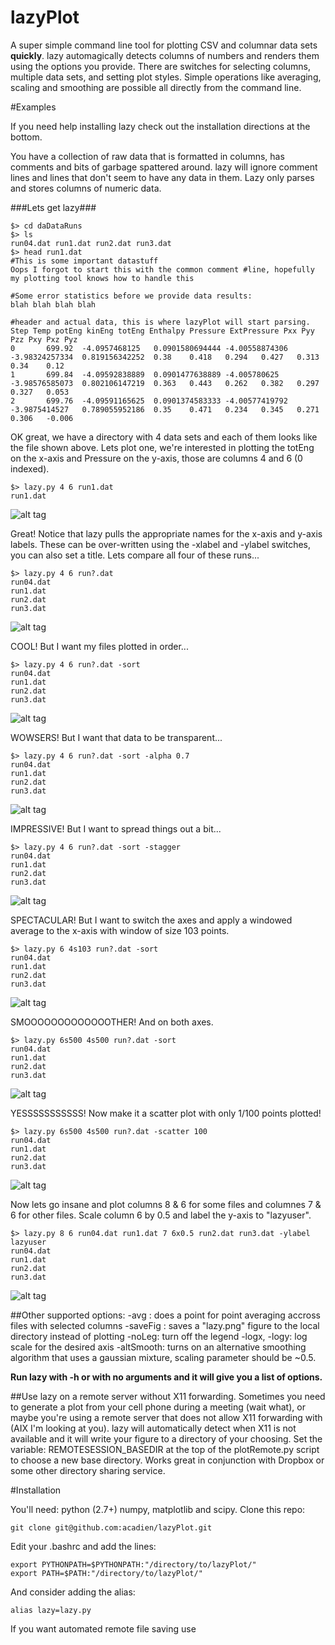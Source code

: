 # lazyPlot
A super simple command line tool for plotting CSV and columnar data sets **quickly**. lazy automagically detects columns of numbers and renders them using the options you provide. There are switches for selecting columns, multiple data sets, and setting plot styles. Simple operations like averaging, scaling and smoothing are possible all directly from the command line. 

#Examples

If you need help installing lazy check out the installation directions at the bottom.

You have a collection of raw data that is formatted in columns, has comments and bits of garbage spattered around. lazy will ignore comment lines and lines that don't seem to have any data in them. Lazy only parses and stores columns of numeric data. 

###Lets get lazy###
```
$> cd daDataRuns
$> ls
run04.dat run1.dat run2.dat run3.dat
$> head run1.dat
#This is some important datastuff
Oops I forgot to start this with the common comment #line, hopefully my plotting tool knows how to handle this

#Some error statistics before we provide data results:
blah blah blah blah

#header and actual data, this is where lazyPlot will start parsing.
Step Temp potEng kinEng totEng Enthalpy Pressure ExtPressure Pxx Pyy Pzz Pxy Pxz Pyz
0       699.92  -4.0957468125   0.0901580694444 -4.00558874306  -3.98324257334  0.819156342252  0.38    0.418   0.294   0.427   0.313   0.34    0.12
1       699.84  -4.09592838889  0.0901477638889 -4.005780625    -3.98576585073  0.802106147219  0.363   0.443   0.262   0.382   0.297   0.327   0.053
2       699.76  -4.09591165625  0.0901374583333 -4.00577419792  -3.9875414527   0.789055952186  0.35    0.471   0.234   0.345   0.271   0.306   -0.006
```

OK great, we have a directory with 4 data sets and each of them looks like the file shown above. Lets plot one, we're interested in plotting the totEng on the x-axis and Pressure on the y-axis, those are columns 4 and 6 (0 indexed).

```
$> lazy.py 4 6 run1.dat
run1.dat
```
![alt tag](http://i.imgur.com/BfBlJJ8.png)

Great! Notice that lazy pulls the appropriate names for the x-axis and y-axis labels. These can be over-written using the -xlabel and -ylabel switches, you can also set a title. Lets compare all four of these runs...

```
$> lazy.py 4 6 run?.dat
run04.dat
run1.dat
run2.dat
run3.dat
```
![alt tag](http://i.imgur.com/VJKwU13.png)

COOL! But I want my files plotted in order... 
```
$> lazy.py 4 6 run?.dat -sort
run04.dat
run1.dat
run2.dat
run3.dat
```
![alt tag](http://i.imgur.com/V2IcBpO.png)

WOWSERS! But I want that data to be transparent...
```
$> lazy.py 4 6 run?.dat -sort -alpha 0.7
run04.dat
run1.dat
run2.dat
run3.dat
```
![alt tag](http://i.imgur.com/CPEBm6p.png)

IMPRESSIVE! But I want to spread things out a bit...
```
$> lazy.py 4 6 run?.dat -sort -stagger
run04.dat
run1.dat
run2.dat
run3.dat
```
![alt tag](http://i.imgur.com/eCKwtz3.png)

SPECTACULAR! But I want to switch the axes and apply a windowed average to the x-axis with window of size 103 points.
```
$> lazy.py 6 4s103 run?.dat -sort
run04.dat
run1.dat
run2.dat
run3.dat
```
![alt tag](http://i.imgur.com/GdQxARp.png)

SMOOOOOOOOOOOOOTHER! And on both axes.
```
$> lazy.py 6s500 4s500 run?.dat -sort
run04.dat
run1.dat
run2.dat
run3.dat
```
![alt tag](http://i.imgur.com/PUh7H2A.png)

YESSSSSSSSSSS! Now make it a scatter plot with only 1/100 points plotted!
```
$> lazy.py 6s500 4s500 run?.dat -scatter 100
run04.dat
run1.dat
run2.dat
run3.dat
```
![alt tag](http://i.imgur.com/4qFPbQf.png)

Now lets go insane and plot columns 8 & 6 for some files and columnes 7 & 6 for other files. Scale column 6 by 0.5
and label the y-axis to "lazyuser".
```
$> lazy.py 8 6 run04.dat run1.dat 7 6x0.5 run2.dat run3.dat -ylabel lazyuser
run04.dat
run1.dat
run2.dat
run3.dat
```
![alt tag](http://i.imgur.com/6B8ZSzB.png)

##Other supported options:
-avg : does a point for point averaging accross files with selected columns
-saveFig : saves a "lazy.png" figure to the local directory instead of plotting
-noLeg: turn off the legend
-logx, -logy: log scale for the desired axis
-altSmooth: turns on an alternative smoothing algorithm that uses a gaussian mixture, scaling parameter should be ~0.5.

**Run lazy with -h or with no arguments and it will give you a list of options.**

##Use lazy on a remote server without X11 forwarding.
Sometimes you need to generate a plot from your cell phone during a meeting (wait what), or maybe you're using a remote server that does not allow X11 forwarding with (AIX I'm looking at you). lazy will automatically detect when X11 is not available and it will write your figure to a directory of your choosing. Set the variable:
REMOTESESSION_BASEDIR at the top of the plotRemote.py script to choose a new base directory. Works great in conjunction with Dropbox or some other directory sharing service.


#Installation

You'll need: python (2.7+) numpy, matplotlib and scipy. Clone this repo:
```
git clone git@github.com:acadien/lazyPlot.git
```

Edit your .bashrc and add the lines:
```
export PYTHONPATH=$PYTHONPATH:"/directory/to/lazyPlot/"
export PATH=$PATH:"/directory/to/lazyPlot/"
```

And consider adding the alias:
```
alias lazy=lazy.py
```

If you want automated remote file saving use
